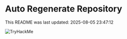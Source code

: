 # Auto Regenerate Repository

This README was last updated: 2025-08-05 23:47:12

 ![TryHackMe](https://tryhackme.com/badge/533634)